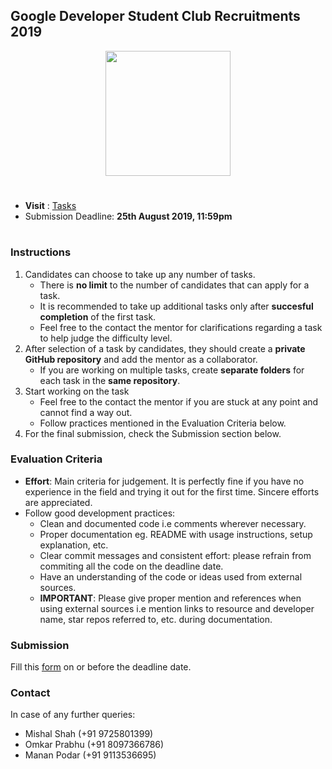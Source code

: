 ## Google Developer Student Club Recruitments 2019

<p align="center"> 
	<img src='https://pbs.twimg.com/profile_images/1113306097912242176/WqWKUUtt.png' width=200> 
</p>

#
* **Visit** : [Tasks](https://github.com/WebClub-NITK/WebClubDevRecruitments_2019/blob/master/RECRUITMENTS_2019.md)
* Submission Deadline: **25th August 2019, 11:59pm**
#

### Instructions
1. Candidates can choose to take up any number of tasks.
	* There is **no limit** to the number of candidates that can apply for a task.
	* It is recommended to take up additional tasks only after **succesful completion** of the first task.
	* Feel free to the contact the mentor for clarifications regarding a task to help judge the difficulty level. 
3. After selection of a task by candidates, they should create a **private GitHub repository** and add the mentor as a collaborator.
	* If you are working on multiple tasks, create **separate folders** for each task in the **same repository**. 
4. Start working on the task
	* Feel free to the contact the mentor if you are stuck at any point and cannot find a way out.
	* Follow practices mentioned in the Evaluation Criteria below. 
5. For the final submission, check the Submission section below.

### Evaluation Criteria
* **Effort**: Main criteria for judgement. It is perfectly fine if you have no experience in the field and trying it out for the first time. Sincere efforts are appreciated.
* Follow good development practices:
	* Clean and documented code i.e comments wherever necessary.
	* Proper documentation eg. README with usage instructions, setup explanation, etc. 
	* Clear commit messages and consistent effort: please refrain from commiting all the code on the deadline date.
	* Have an understanding of the code or ideas used from external sources.
	* **IMPORTANT**: Please give proper mention and references when using external sources i.e mention links to resource and developer name, star repos referred to, etc. during documentation.

### Submission
Fill this [form](https://forms.gle/4kwqsVDPLL8sC5Sb8) on or before the deadline date.

### Contact
In case of any further queries: 
* Mishal Shah (+91 9725801399)
* Omkar Prabhu (+91 8097366786)
* Manan Podar (+91 9113536695)
